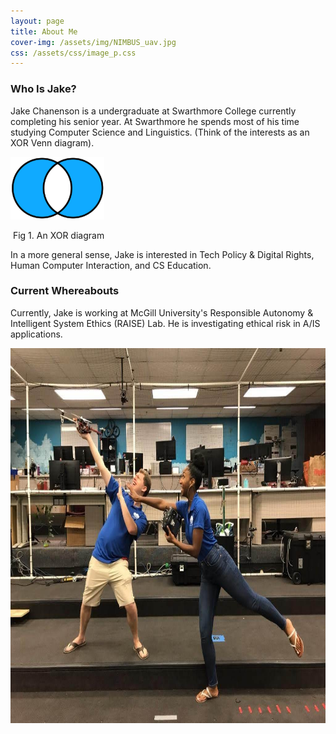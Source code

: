 ```yaml
---
layout: page
title: About Me
cover-img: /assets/img/NIMBUS_uav.jpg
css: /assets/css/image_p.css
---
```


### Who Is Jake?

Jake Chanenson is a undergraduate at Swarthmore College currently completing his senior year. At Swarthmore he spends most of his time studying Computer Science and Linguistics. (Think of the interests as an XOR Venn diagram).

<img src="/assets/img/Venn_xor.png" width="150" height="100" alt="picture of XOR diagrams" class="center">

​																								Fig 1. An XOR diagram

In a more general sense, Jake is interested in Tech Policy & Digital Rights, Human Computer Interaction, and CS Education.

### Current Whereabouts 

Currently, Jake is working at McGill University's Responsible Autonomy & Intelligent System Ethics (RAISE) Lab. He is investigating ethical risk in A/IS applications.  





<img src="/assets/img/NIMBUS.jpg" width="900" height="600" alt="Pictured, Jake (L) and Nina (R) posing with a DJI F450 Flamewheel UAV">